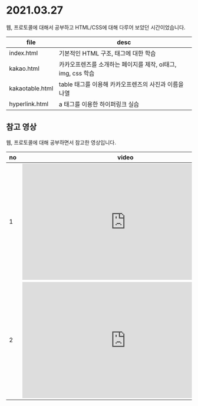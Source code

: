 

# 2021.03.27

웹, 프로토콜에 대해서 공부하고 HTML/CSS에 대해 다루어 보았던 시간이었습니다.

|file|desc|
|--|--|
|index.html|기본적인 HTML 구조, 태그에 대한 학습|
|kakao.html|카카오프렌즈를 소개하는 페이지를 제작, ol태그, img, css 학습|
|kakaotable.html|table 태그를 이용해 카카오프렌즈의 사진과 이름을 나열|
|hyperlink.html|a 태그를 이용한 하이퍼링크 실습|

## 참고 영상

웹, 프로토콜에 대해 공부하면서 참고한 영상입니다.

|no|video|
|--|--|
|1|<iframe width="560" height="315" src="https://www.youtube.com/embed/aY1TCdRWGfU" title="YouTube video player" frameborder="0" allow="accelerometer; autoplay; clipboard-write; encrypted-media; gyroscope; picture-in-picture" allowfullscreen></iframe>|
|2|<iframe width="560" height="315" src="https://www.youtube.com/embed/kGt5bDpLtvY" title="YouTube video player" frameborder="0" allow="accelerometer; autoplay; clipboard-write; encrypted-media; gyroscope; picture-in-picture" allowfullscreen></iframe>|
